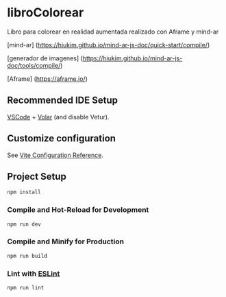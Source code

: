 # libroColorear
Libro para colorear en realidad aumentada realizado con Aframe y mind-ar

[mind-ar]
(https://hiukim.github.io/mind-ar-js-doc/quick-start/compile/)

[como generar las imagenes para trackear]:
(https://www.mindar.org/how-to-choose-a-good-target-image-for-tracking-in-ar-part-1/)

[generador de imagenes]
(https://hiukim.github.io/mind-ar-js-doc/tools/compile/)

[Aframe]
(https://aframe.io/)

## Recommended IDE Setup

[VSCode](https://code.visualstudio.com/) + [Volar](https://marketplace.visualstudio.com/items?itemName=Vue.volar) (and disable Vetur).

## Customize configuration

See [Vite Configuration Reference](https://vitejs.dev/config/).

## Project Setup

```sh
npm install
```

### Compile and Hot-Reload for Development

```sh
npm run dev
```

### Compile and Minify for Production

```sh
npm run build
```

### Lint with [ESLint](https://eslint.org/)

```sh
npm run lint
```
